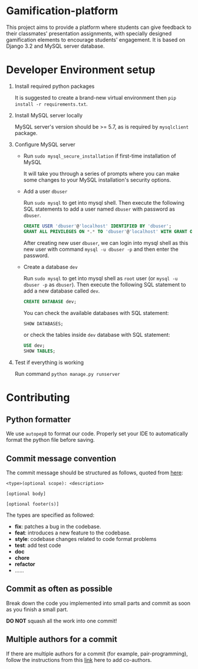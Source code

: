 # Gamification-platform

This project aims to provide a platform where students can give feedback to 
their classmates' presentation assignments, with specially designed gamification 
elements to encourage students' engagement. It is based on Django 3.2 and MySQL 
server database.

# Developer Environment setup

1. Install required python packages

   It is suggested to create a brand-new virtual environment then `pip install -r requirements.txt`.

2. Install MySQL server locally

   MySQL server's version should be >= 5.7, as is required by `mysqlclient` package.

3. Configure MySQL server

    - Run `sudo mysql_secure_installation` if first-time installation of MySQL

      It will take you through a series of prompts where you can make some 
      changes to your MySQL installation's security options.
    
    - Add a user `dbuser`

      Run `sudo mysql` to get into mysql shell. Then execute the following SQL
      statements to add a user named `dbuser` with password as `dbuser`.

      ```sql
      CREATE USER 'dbuser'@'localhost' IDENTIFIED BY 'dbuser';
      GRANT ALL PRIVILEGES ON *.* TO 'dbuser'@'localhost' WITH GRANT OPTION;
      ```

      After creating new user `dbuser`, we can login into mysql shell as this
      new user with command `mysql -u dbuser -p` and then enter the password.
    
    - Create a database `dev`

      Run `sudo mysql` to get into mysql shell as `root` user (or `mysql -u dbuser -p`
      as `dbuser`). Then execute the following SQL statement to add a new
      database called `dev`.

      ```sql
      CREATE DATABASE dev;
      ```

      You can check the available databases with SQL statement:

      ```sql
      SHOW DATABASES;
      ```

      or check the tables inside `dev` database with SQL statement:

      ```sql
      USE dev;
      SHOW TABLES;
      ```

4. Test if everything is working

    Run command `python manage.py runserver`

# Contributing

## Python formatter

We use `autopep8` to format our code. Properly set your IDE to automatically 
format the python file before saving.

## Commit message convention

The commit message should be structured as follows, quoted from [here](https://www.conventionalcommits.org/en/v1.0.0/):

```
<type>(optional scope): <description>

[optional body]

[optional footer(s)]
```

The types are specified as followed:
- **fix**: patches a bug in the codebase.
- **feat**: introduces a new feature to the codebase.
- **style**: codebase changes related to code format problems
- **test**: add test code
- **doc**
- **chore**
- **refactor**
- ......

## Commit as often as possible

Break down the code you implemented into small parts and commit as soon as you
finish a small part.

**DO NOT** squash all the work into one commit!

## Multiple authors for a commit

If there are multiple authors for a commit (for example, pair-programming), follow the instructions from this
[link](https://docs.github.com/en/pull-requests/committing-changes-to-your-project/creating-and-editing-commits/creating-a-commit-with-multiple-authors#creating-co-authored-commits-on-the-command-line)
here to add co-authors.